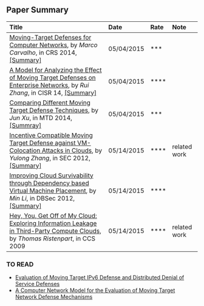 ## Paper Summary

|Title| Date| Rate|Note|
|:----|:----|:----|:---|
|[Moving-Target Defenses for Computer Networks](http://ieeexplore.ieee.org/stamp/stamp.jsp?arnumber=6798537), by *Marco Carvalho*, in CRS 2014, [[Summary]](./file/marco14.md)| 05/04/2015| ***|
|[A Model for Analyzing the Effect of Moving Target Defenses on Enterprise Networks](http://dl.acm.org/citation.cfm?id=2602088), by *Rui Zhang*, in CISR 14, [[Summary]](./file/rui14-model.md)| 05/04/2015| ****|
|[Comparing Different Moving Target Defense Techniques](http://dl.acm.org/citation.cfm?id=2663486), by *Jun Xu*, in MTD 2014, [[Summray]](./file/jun14-compare-diff-tech.md)| 05/04/2015| ***|
|[Incentive Compatible Moving Target Defense against VM-Colocation Attacks in Clouds](http://link.springer.com/chapter/10.1007%2F978-3-642-30436-1_32#page-1), by *Yulong Zhang*, in SEC 2012, [[Summary]](./file/zhang12-incentive-mtd.md)|05/14/2015|**** |related work|
|[Improving Cloud Survivability through Dependency based Virtual Machine Placement](http://www.people.vcu.edu/~myu/s-lab/publications/Li2012.pdf), by *Min Li*, in DBSec 2012, [[Summary]](./file/li12-vm-placement.md)|05/14/2015|****| |
|[Hey, You, Get Off of My Cloud: Exploring Information Leakage in Third-Party Compute Clouds](http://dl.acm.org/citation.cfm?id=1653687), by *Thomas Ristenpart*, in CCS 2009|05/14/2015|****|related work|

### TO READ
- [Evaluation of Moving Target IPv6 Defense and Distributed Denial
of Service Defenses](http://vtechworks.lib.vt.edu/bitstream/handle/10919/24697/DiMarco_PL_T_2013.pdf?sequence=1&isAllowed=y)
- [A Computer Network Model for the Evaluation of
Moving Target Network Defense Mechanisms](http://scholarworks.rit.edu/cgi/viewcontent.cgi?article=9690&context=theses)
